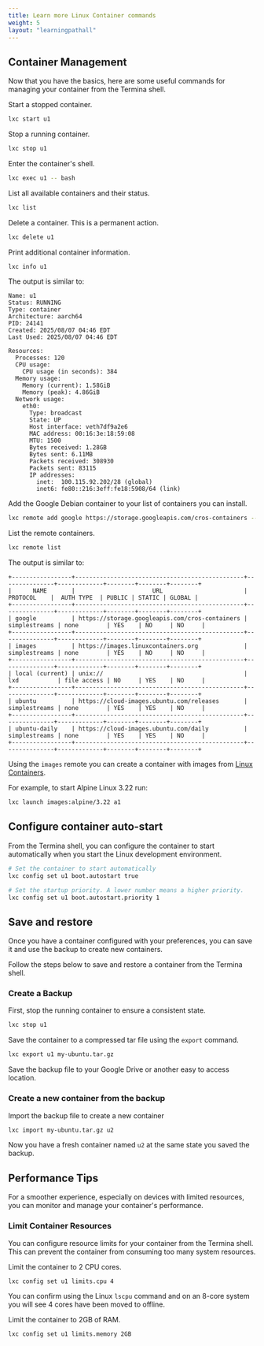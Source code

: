 ```yaml
---
title: Learn more Linux Container commands
weight: 5
layout: "learningpathall"
---
```


## Container Management

Now that you have the basics, here are some useful commands for managing your container from the Termina shell.

Start a stopped container.

```bash
lxc start u1
```

Stop a running container.

```bash
lxc stop u1
```

Enter the container's shell.

```bash
lxc exec u1 -- bash
```

List all available containers and their status.

```bash
lxc list
```

Delete a container. This is a permanent action.

```bash
lxc delete u1
```

Print additional container information.

```bash
lxc info u1
```

The output is similar to:

```output
Name: u1
Status: RUNNING
Type: container
Architecture: aarch64
PID: 24141
Created: 2025/08/07 04:46 EDT
Last Used: 2025/08/07 04:46 EDT

Resources:
  Processes: 120
  CPU usage:
    CPU usage (in seconds): 384
  Memory usage:
    Memory (current): 1.58GiB
    Memory (peak): 4.86GiB
  Network usage:
    eth0:
      Type: broadcast
      State: UP
      Host interface: veth7df9a2e6
      MAC address: 00:16:3e:18:59:08
      MTU: 1500
      Bytes received: 1.28GB
      Bytes sent: 6.11MB
      Packets received: 308930
      Packets sent: 83115
      IP addresses:
        inet:  100.115.92.202/28 (global)
        inet6: fe80::216:3eff:fe18:5908/64 (link)
```

Add the Google Debian container to your list of containers you can install.

```bash
lxc remote add google https://storage.googleapis.com/cros-containers --protocol=simplestreams
```

List the remote containers.

```bash
lxc remote list
```

The output is similar to:

```output
+-----------------+------------------------------------------------+---------------+-------------+--------+--------+--------+
|      NAME       |                      URL                       |   PROTOCOL    |  AUTH TYPE  | PUBLIC | STATIC | GLOBAL |
+-----------------+------------------------------------------------+---------------+-------------+--------+--------+--------+
| google          | https://storage.googleapis.com/cros-containers | simplestreams | none        | YES    | NO     | NO     |
+-----------------+------------------------------------------------+---------------+-------------+--------+--------+--------+
| images          | https://images.linuxcontainers.org             | simplestreams | none        | YES    | NO     | NO     |
+-----------------+------------------------------------------------+---------------+-------------+--------+--------+--------+
| local (current) | unix://                                        | lxd           | file access | NO     | YES    | NO     |
+-----------------+------------------------------------------------+---------------+-------------+--------+--------+--------+
| ubuntu          | https://cloud-images.ubuntu.com/releases       | simplestreams | none        | YES    | YES    | NO     |
+-----------------+------------------------------------------------+---------------+-------------+--------+--------+--------+
| ubuntu-daily    | https://cloud-images.ubuntu.com/daily          | simplestreams | none        | YES    | YES    | NO     |
+-----------------+------------------------------------------------+---------------+-------------+--------+--------+--------+
```

Using the `images` remote you can create a container with images from [Linux Containers](https://images.linuxcontainers.org/).

For example, to start Alpine Linux 3.22 run:

```bash
lxc launch images:alpine/3.22 a1
```

## Configure container auto-start

From the Termina shell, you can configure the container to start automatically when you start the Linux development environment.

```bash
# Set the container to start automatically 
lxc config set u1 boot.autostart true

# Set the startup priority. A lower number means a higher priority.
lxc config set u1 boot.autostart.priority 1
```

## Save and restore

Once you have a container configured with your preferences, you can save it and use the backup to create new containers.

Follow the steps below to save and restore a container from the Termina shell. 

### Create a Backup

First, stop the running container to ensure a consistent state.

```bash
lxc stop u1
```

Save the container to a compressed tar file using the `export` command.

```bash
lxc export u1 my-ubuntu.tar.gz
```

Save the backup file to your Google Drive or another easy to access location. 

### Create a new container from the backup

Import the backup file to create a new container

```bash
lxc import my-ubuntu.tar.gz u2 
```

Now you have a fresh container named `u2` at the same state you saved the backup. 

## Performance Tips

For a smoother experience, especially on devices with limited resources, you can monitor and manage your container's performance.

### Limit Container Resources

You can configure resource limits for your container from the Termina shell. This can prevent the container from consuming too many system resources.

Limit the container to 2 CPU cores.

```bash
lxc config set u1 limits.cpu 4
```

You can confirm using the Linux `lscpu` command and on an 8-core system you will see 4 cores have been moved to offline.

Limit the container to 2GB of RAM.

```bash
lxc config set u1 limits.memory 2GB
```
